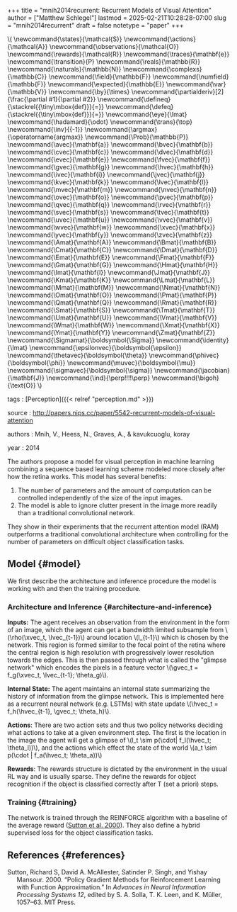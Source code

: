 +++
title = "mnih2014recurrent: Recurrent Models of Visual Attention"
author = ["Matthew Schlegel"]
lastmod = 2025-02-21T10:28:28-07:00
slug = "mnih2014recurrent"
draft = false
notetype = "paper"
+++

\\( \newcommand{\states}{\mathcal{S}}
\newcommand{\actions}{\mathcal{A}}
\newcommand{\observations}{\mathcal{O}}
\newcommand{\rewards}{\mathcal{R}}
\newcommand{\traces}{\mathbf{e}}
\newcommand{\transition}{P}
\newcommand{\reals}{\mathbb{R}}
\newcommand{\naturals}{\mathbb{N}}
\newcommand{\complexs}{\mathbb{C}}
\newcommand{\field}{\mathbb{F}}
\newcommand{\numfield}{\mathbb{F}}
\newcommand{\expected}{\mathbb{E}}
\newcommand{\var}{\mathbb{V}}
\newcommand{\by}{\times}
\newcommand{\partialderiv}[2]{\frac{\partial #1}{\partial #2}}
\newcommand{\defineq}{\stackrel{{\tiny\mbox{def}}}{=}}
\newcommand{\defeq}{\stackrel{{\tiny\mbox{def}}}{=}}
\newcommand{\eye}{\Imat}
\newcommand{\hadamard}{\odot}
\newcommand{\trans}{\top}
\newcommand{\inv}{{-1}}
\newcommand{\argmax}{\operatorname{argmax}}
\newcommand{\Prob}{\mathbb{P}}
\newcommand{\avec}{\mathbf{a}}
\newcommand{\bvec}{\mathbf{b}}
\newcommand{\cvec}{\mathbf{c}}
\newcommand{\dvec}{\mathbf{d}}
\newcommand{\evec}{\mathbf{e}}
\newcommand{\fvec}{\mathbf{f}}
\newcommand{\gvec}{\mathbf{g}}
\newcommand{\hvec}{\mathbf{h}}
\newcommand{\ivec}{\mathbf{i}}
\newcommand{\jvec}{\mathbf{j}}
\newcommand{\kvec}{\mathbf{k}}
\newcommand{\lvec}{\mathbf{l}}
\newcommand{\mvec}{\mathbf{m}}
\newcommand{\nvec}{\mathbf{n}}
\newcommand{\ovec}{\mathbf{o}}
\newcommand{\pvec}{\mathbf{p}}
\newcommand{\qvec}{\mathbf{q}}
\newcommand{\rvec}{\mathbf{r}}
\newcommand{\svec}{\mathbf{s}}
\newcommand{\tvec}{\mathbf{t}}
\newcommand{\uvec}{\mathbf{u}}
\newcommand{\vvec}{\mathbf{v}}
\newcommand{\wvec}{\mathbf{w}}
\newcommand{\xvec}{\mathbf{x}}
\newcommand{\yvec}{\mathbf{y}}
\newcommand{\zvec}{\mathbf{z}}
\newcommand{\Amat}{\mathbf{A}}
\newcommand{\Bmat}{\mathbf{B}}
\newcommand{\Cmat}{\mathbf{C}}
\newcommand{\Dmat}{\mathbf{D}}
\newcommand{\Emat}{\mathbf{E}}
\newcommand{\Fmat}{\mathbf{F}}
\newcommand{\Gmat}{\mathbf{G}}
\newcommand{\Hmat}{\mathbf{H}}
\newcommand{\Imat}{\mathbf{I}}
\newcommand{\Jmat}{\mathbf{J}}
\newcommand{\Kmat}{\mathbf{K}}
\newcommand{\Lmat}{\mathbf{L}}
\newcommand{\Mmat}{\mathbf{M}}
\newcommand{\Nmat}{\mathbf{N}}
\newcommand{\Omat}{\mathbf{O}}
\newcommand{\Pmat}{\mathbf{P}}
\newcommand{\Qmat}{\mathbf{Q}}
\newcommand{\Rmat}{\mathbf{R}}
\newcommand{\Smat}{\mathbf{S}}
\newcommand{\Tmat}{\mathbf{T}}
\newcommand{\Umat}{\mathbf{U}}
\newcommand{\Vmat}{\mathbf{V}}
\newcommand{\Wmat}{\mathbf{W}}
\newcommand{\Xmat}{\mathbf{X}}
\newcommand{\Ymat}{\mathbf{Y}}
\newcommand{\Zmat}{\mathbf{Z}}
\newcommand{\Sigmamat}{\boldsymbol{\Sigma}}
\newcommand{\identity}{\Imat}
\newcommand{\epsilonvec}{\boldsymbol{\epsilon}}
\newcommand{\thetavec}{\boldsymbol{\theta}}
\newcommand{\phivec}{\boldsymbol{\phi}}
\newcommand{\muvec}{\boldsymbol{\mu}}
\newcommand{\sigmavec}{\boldsymbol{\sigma}}
\newcommand{\jacobian}{\mathbf{J}}
\newcommand{\ind}{\perp\!\!\!\!\perp}
\newcommand{\bigoh}{\text{O}}
\\)

tags
: [Perception]({{< relref "perception.md" >}})

source
: <http://papers.nips.cc/paper/5542-recurrent-models-of-visual-attention>

authors
: Mnih, V., Heess, N., Graves, A., &amp; kavukcuoglu, koray

year
: 2014

The authors propose a model for visual perception in machine learning combining a sequence based learning scheme modeled more closely after how the retina works. This model has several benefits:

1.  The number of parameters and the amount of computation can be controlled independently of the size of the input images.
2.  The model is able to ignore clutter present in the image more readily than a traditional convolutional network.

They show in their experiments that the recurrent attention model (RAM) outperforms a traditional convolutional architecture when controlling for the number of parameters on difficult object classification tasks.


## Model {#model}

We first describe the architecture and inference procedure the model is working with and then the training procedure.


### Architecture and Inference {#architecture-and-inference}

**Inputs:**
The agent receives an observation from the environment in the form of an image, which the agent can get a bandwidth limited subsample from \\(\rho(\xvec\_t, \lvec\_{t-1})\\) around location \\(l\_{t-1}\\) which is chosen by the network. This region is formed similar to the focal point of the retina where the central region is high resolution with progressively  lower resolution towards the edges. This is then passed through what is called the "glimpse network" which encodes the pixels in a feature vector \\(\gvec\_t = f\_g(\xvec\_t, \lvec\_{t-1}; \theta\_g)\\).

**Internal State:**
The agent maintains an internal state summarizing the history of information from the glimpse network. This is implemented here as a recurrent neural network (e.g. LSTMs) with state update \\(\hvec\_t = f\_h(\hvec\_{t-1}, \gvec\_t; \theta\_h)\\).

**Actions**:
There are two action sets and thus two policy networks deciding what actions to take at a given environment step. The first is the location in the image the agent will get a glimpse of \\(l\_t \sim p(\cdot| f\_l(\hvec\_t; \theta\_l))\\), and the actions which effect the state of the world \\(a\_t \sim p(\cdot | f\_a(\hvec\_t; \theta\_a))\\)

**Rewards**:
The rewards structure is dictated by the environment in the usual RL way and is usually sparse. They define the rewards for object recognition if the object is classified correctly after T (set a priori) steps.


### Training {#training}

The network is trained through the REINFORCE algorithm with a baseline of the average reward (<a href="#citeproc_bib_item_1">Sutton et al. 2000</a>). They also define a hybrid supervised loss for the object classification tasks.


## References {#references}



<style>.csl-entry{text-indent: -1.5em; margin-left: 1.5em;}</style><div class="csl-bib-body">
  <div class="csl-entry"><a id="citeproc_bib_item_1"></a>Sutton, Richard S, David A. McAllester, Satinder P. Singh, and Yishay Mansour. 2000. “Policy Gradient Methods for Reinforcement Learning with Function Approximation.” In <i>Advances in Neural Information Processing Systems 12</i>, edited by S. A. Solla, T. K. Leen, and K. Müller, 1057–63. MIT Press.</div>
</div>
